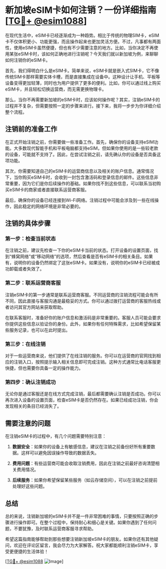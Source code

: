 # 新加坡eSIM卡如何注销？一份详细指南[[TG💪+ @esim1088](https://t.me/s/esim1088)]

在现代生活中，eSIM卡已经逐渐成为一种趋势。相比于传统的物理SIM卡，eSIM卡不仅体积更小、功能更强，而且操作起来也更加灵活方便。不过，凡事都有两面性，使用eSIM卡虽然便捷，但也有不少需要注意的地方。比如，当你决定不再使用某张eSIM卡时，该如何正确地进行注销呢？今天我们就以新加坡为例，来聊聊如何注销你的eSIM卡。

首先，我们得明白什么是eSIM卡。简单来说，eSIM卡就是嵌入式SIM卡，它不像传统SIM卡那样需要实体卡槽，而是直接集成在设备中。这种设计让手机、平板等设备变得更加轻薄，同时也为用户提供了更多的便利。比如，你可以通过线上购买eSIM卡，并且轻松切换运营商，而无需更换物理卡。

那么，当你不再需要新加坡的eSIM卡时，应该如何操作呢？其实，注销eSIM卡的过程并不复杂，但需要按照一定的步骤来进行。接下来，我将一步步为你详细介绍整个流程。

## 注销前的准备工作

在正式开始注销之前，你需要做一些准备工作。首先，确保你的设备支持eSIM功能。大多数现代智能手机和平板电脑都支持eSIM，但如果你使用的是一些较老款的设备，可能就不支持了。因此，在尝试注销之前，请先确认你的设备是否具备这项功能。

其次，你需要知道自己的eSIM卡的运营商信息以及相关的账户信息。通常情况下，当你购买eSIM卡时，会收到一封包含激活码和登录信息的邮件。这些信息非常重要，因为它们是你后续操作的基础。如果你找不到这些信息，可以联系当初购买eSIM卡的商家或者直接联系运营商客服。

最后，确保你的设备已经连接到Wi-Fi网络。注销过程中可能会涉及到一些在线操作，因此稳定的网络环境是非常必要的。

## 注销的具体步骤

### 第一步：检查当前状态

在注销之前，建议先检查一下你的eSIM卡当前的状态。打开设备的设置页面，找到“蜂窝网络”或“移动网络”的选项，然后查看是否有eSIM卡的相关条目。如果有，说明你的设备仍然绑定了这张eSIM卡。如果没有，说明你的eSIM卡已经被成功卸载或者失效了。

### 第二步：联系运营商客服

注销eSIM卡的第一步通常是联系运营商客服。不同运营商的注销流程可能会有所不同，因此直接与客服沟通是最稳妥的方式。你可以通过拨打运营商的客服热线或者访问其官方网站来获取帮助。

在联系客服时，准备好你的账户信息和激活码是非常重要的。客服人员可能会要求你提供这些信息以验证你的身份。此外，如果你有任何特殊需求，比如希望保留某些服务记录，也可以在此时提出。

### 第三步：在线注销

对于一些运营商来说，他们提供了在线注销的服务。你可以在运营商的官网找到相应的注销入口，按照提示输入相关信息即可完成注销。这种方式通常比电话客服更快捷，但也需要你具备一定的操作能力。

### 第四步：确认注销成功

无论你是通过客服还是在线方式完成注销，最后都需要确认注销是否成功。你可以再次进入设备的设置页面，检查eSIM卡是否仍然存在。如果已经成功注销，你会发现相关的条目已经消失了。

## 需要注意的问题

在注销eSIM卡的过程中，有几个问题需要特别注意：

1. **数据安全**：如果你的设备上有敏感信息，建议在注销之前备份好所有重要数据。这样可以避免因误操作导致的数据丢失。

2. **费用问题**：有些运营商可能会收取注销费用，因此在注销之前最好咨询清楚相关费用情况。

3. **后续服务**：如果你希望保留某些服务（如云存储空间），可以在注销之前提前处理好这些问题。

## 总结

总的来说，注销新加坡的eSIM卡并不是一件非常困难的事情，只要按照正确的步骤进行操作即可。在整个过程中，保持耐心和细心是关键。如果你遇到了任何问题，不要犹豫，及时联系运营商客服寻求帮助。

希望这篇指南能够帮助到那些想要注销新加坡eSIM卡的朋友。如果你还有其他疑问，欢迎在评论区留言，我会尽力为大家解答。祝大家都能顺利注销eSIM卡，享受更便捷的生活体验！

[[TG💪+ @esim1088](https://t.me/s/esim1088) ![Image](https://i.postimg.cc/4NQfJmqS/Snipaste-2025-05-13-00-14-12.png)]